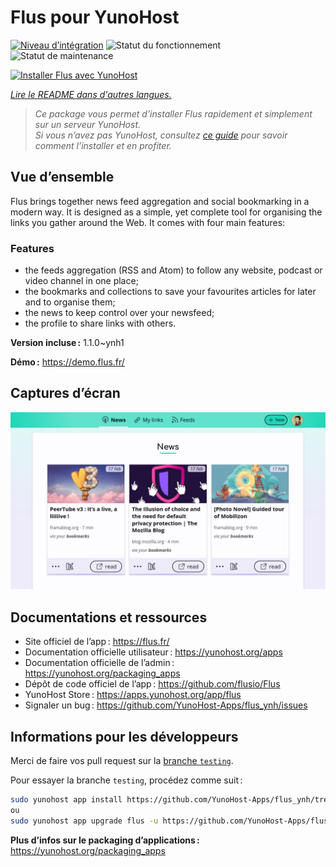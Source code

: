 <!--
Nota bene : ce README est automatiquement généré par <https://github.com/YunoHost/apps/tree/master/tools/readme_generator>
Il NE doit PAS être modifié à la main.
-->

# Flus pour YunoHost

[![Niveau d’intégration](https://dash.yunohost.org/integration/flus.svg)](https://ci-apps.yunohost.org/ci/apps/flus/) ![Statut du fonctionnement](https://ci-apps.yunohost.org/ci/badges/flus.status.svg) ![Statut de maintenance](https://ci-apps.yunohost.org/ci/badges/flus.maintain.svg)

[![Installer Flus avec YunoHost](https://install-app.yunohost.org/install-with-yunohost.svg)](https://install-app.yunohost.org/?app=flus)

*[Lire le README dans d'autres langues.](./ALL_README.md)*

> *Ce package vous permet d’installer Flus rapidement et simplement sur un serveur YunoHost.*  
> *Si vous n’avez pas YunoHost, consultez [ce guide](https://yunohost.org/install) pour savoir comment l’installer et en profiter.*

## Vue d’ensemble

Flus brings together news feed aggregation and social bookmarking in a modern way. It is designed as a simple, yet complete tool for organising the links you gather around the Web. It comes with four main features:
### Features

- the feeds aggregation (RSS and Atom) to follow any website, podcast or video channel in one place;
- the bookmarks and collections to save your favourites articles for later and to organise them;
- the news to keep control over your newsfeed;
- the profile to share links with others.


**Version incluse :** 1.1.0~ynh1

**Démo :** <https://demo.flus.fr/>

## Captures d’écran

![Capture d’écran de Flus](./doc/screenshots/screenshot.jpg)

## Documentations et ressources

- Site officiel de l’app : <https://flus.fr/>
- Documentation officielle utilisateur : <https://yunohost.org/apps>
- Documentation officielle de l’admin : <https://yunohost.org/packaging_apps>
- Dépôt de code officiel de l’app : <https://github.com/flusio/Flus>
- YunoHost Store : <https://apps.yunohost.org/app/flus>
- Signaler un bug : <https://github.com/YunoHost-Apps/flus_ynh/issues>

## Informations pour les développeurs

Merci de faire vos pull request sur la [branche `testing`](https://github.com/YunoHost-Apps/flus_ynh/tree/testing).

Pour essayer la branche `testing`, procédez comme suit :

```bash
sudo yunohost app install https://github.com/YunoHost-Apps/flus_ynh/tree/testing --debug
ou
sudo yunohost app upgrade flus -u https://github.com/YunoHost-Apps/flus_ynh/tree/testing --debug
```

**Plus d’infos sur le packaging d’applications :** <https://yunohost.org/packaging_apps>

